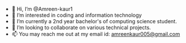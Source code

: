 - 👋 Hi, I’m @Amreen-kaur1
- 👀 I’m interested in coding and information technology
- 🌱 I’m currently a 2nd year bachelor's of computing science student.
- 💞️ I’m looking to collaborate on various technical projects.
- 📫 You may reach me out at my email id: amreenkaur005@gmail.com

<!---
Amreen-kaur1/Amreen-kaur1 is a ✨ special ✨ repository because its `README.md` (this file) appears on your GitHub profile.
You can click the Preview link to take a look at your changes.
--->
